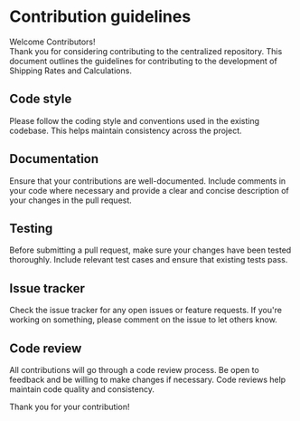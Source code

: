 # Contribution guidelines
Welcome Contributors!  
Thank you for considering contributing to the centralized repository. This document outlines the guidelines for contributing to the development of Shipping Rates and Calculations.  

## **Code style**

Please follow the coding style and conventions used in the existing codebase. This helps maintain consistency across the project.  
## **Documentation**

Ensure that your contributions are well-documented. Include comments in your code where necessary and provide a clear and concise description of your changes in the pull request.  
## **Testing**

Before submitting a pull request, make sure your changes have been tested thoroughly. Include relevant test cases and ensure that existing tests pass.  
## **Issue tracker**

Check the issue tracker for any open issues or feature requests. If you're working on something, please comment on the issue to let others know.  
## **Code review**

All contributions will go through a code review process. Be open to feedback and be willing to make changes if necessary. Code reviews help maintain code quality and consistency.  

Thank you for your contribution!
